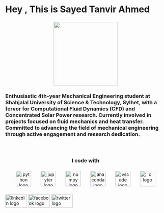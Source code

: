 <h1 align="left">Hey , This is Sayed Tanvir Ahmed</h1>

###

<div align="center">
  <img height="200" src="https://www.facebook.com/photo.php?fbid=1288794071974270&set=pb.100025310693197.-2207520000&type=3"  />
</div>

###

<h3 align="left">Enthusiastic 4th-year Mechanical Engineering student at Shahjalal University of Science & Technology, Sylhet, with a fervor for Computational Fluid Dynamics (CFD) and Concentrated Solar Power research. Currently involved in projects focused on fluid mechanics and heat transfer. Committed to advancing the field of mechanical engineering through active engagement and research dedication.</h3>

###

<br clear="both">

<h3 align="center">I code with</h3>

###

<div align="center">
  <img src="https://cdn.jsdelivr.net/gh/devicons/devicon/icons/python/python-original.svg" height="48" alt="python logo"  />
  <img width="22" />
  <img src="https://cdn.jsdelivr.net/gh/devicons/devicon/icons/jupyter/jupyter-original.svg" height="48" alt="jupyter logo"  />
  <img width="22" />
  <img src="https://cdn.jsdelivr.net/gh/devicons/devicon/icons/numpy/numpy-original.svg" height="48" alt="numpy logo"  />
  <img width="22" />
  <img src="https://cdn.jsdelivr.net/gh/devicons/devicon/icons/anaconda/anaconda-original.svg" height="48" alt="anaconda logo"  />
  <img width="22" />
  <img src="https://cdn.jsdelivr.net/gh/devicons/devicon/icons/vscode/vscode-original.svg" height="48" alt="vscode logo"  />
  <img width="22" />
  <img src="https://cdn.jsdelivr.net/gh/devicons/devicon/icons/c/c-original.svg" height="48" alt="c logo"  />
</div>

###

<div align="left">
  <img src="https://raw.githubusercontent.com/maurodesouza/profile-readme-generator/master/src/assets/icons/social/linkedin/default.svg" width="68" height="42" alt="linkedin logo"  />
  <img src="https://raw.githubusercontent.com/maurodesouza/profile-readme-generator/master/src/assets/icons/social/facebook/default.svg" width="68" height="42" alt="facebook logo"  />
  <img src="https://raw.githubusercontent.com/maurodesouza/profile-readme-generator/master/src/assets/icons/social/twitter/default.svg" width="68" height="42" alt="twitter logo"  />
</div>

###
